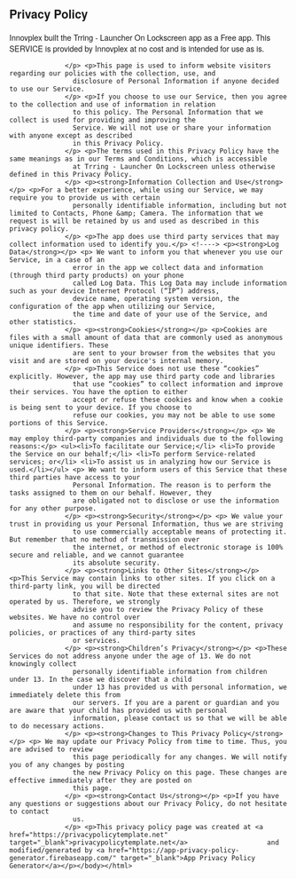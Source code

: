 <!DOCTYPE html><html> <head> <meta charset="utf-8"> <meta name="viewport" content="width=device-width"> <title>Privacy Policy</title> <style>body{font-family: "Helvetica Neue", Helvetica, Arial, sans-serif; padding:1em;}</style></head> <body><h2>Privacy Policy</h2> <p> Innovplex built the Trring - Launcher On Lockscreen app as a Free app. This SERVICE is provided by Innovplex at no cost and is intended for use as is.
                  </p> <p>This page is used to inform website visitors regarding our policies with the collection, use, and
                    disclosure of Personal Information if anyone decided to use our Service.
                  </p> <p>If you choose to use our Service, then you agree to the collection and use of information in relation
                    to this policy. The Personal Information that we collect is used for providing and improving the
                    Service. We will not use or share your information with anyone except as described
                    in this Privacy Policy.
                  </p> <p>The terms used in this Privacy Policy have the same meanings as in our Terms and Conditions, which is accessible
                    at Trring - Launcher On Lockscreen unless otherwise defined in this Privacy Policy.
                  </p> <p><strong>Information Collection and Use</strong></p> <p>For a better experience, while using our Service, we may require you to provide us with certain
                    personally identifiable information, including but not limited to Contacts, Phone &amp; Camera. The information that we request is will be retained by us and used as described in this privacy policy.
                  </p> <p>The app does use third party services that may collect information used to identify you.</p> <!----> <p><strong>Log Data</strong></p> <p> We want to inform you that whenever you use our Service, in a case of an
                    error in the app we collect data and information (through third party products) on your phone
                    called Log Data. This Log Data may include information such as your device Internet Protocol (“IP”) address,
                    device name, operating system version, the configuration of the app when utilizing our Service,
                    the time and date of your use of the Service, and other statistics.
                  </p> <p><strong>Cookies</strong></p> <p>Cookies are files with a small amount of data that are commonly used as anonymous unique identifiers. These
                    are sent to your browser from the websites that you visit and are stored on your device's internal memory.
                  </p> <p>This Service does not use these “cookies” explicitly. However, the app may use third party code and libraries
                    that use “cookies” to collect information and improve their services. You have the option to either
                    accept or refuse these cookies and know when a cookie is being sent to your device. If you choose to
                    refuse our cookies, you may not be able to use some portions of this Service.
                  </p> <p><strong>Service Providers</strong></p> <p> We may employ third-party companies and individuals due to the following reasons:</p> <ul><li>To facilitate our Service;</li> <li>To provide the Service on our behalf;</li> <li>To perform Service-related services; or</li> <li>To assist us in analyzing how our Service is used.</li></ul> <p> We want to inform users of this Service that these third parties have access to your
                    Personal Information. The reason is to perform the tasks assigned to them on our behalf. However, they
                    are obligated not to disclose or use the information for any other purpose.
                  </p> <p><strong>Security</strong></p> <p> We value your trust in providing us your Personal Information, thus we are striving
                    to use commercially acceptable means of protecting it. But remember that no method of transmission over
                    the internet, or method of electronic storage is 100% secure and reliable, and we cannot guarantee
                    its absolute security.
                  </p> <p><strong>Links to Other Sites</strong></p> <p>This Service may contain links to other sites. If you click on a third-party link, you will be directed
                    to that site. Note that these external sites are not operated by us. Therefore, we strongly
                    advise you to review the Privacy Policy of these websites. We have no control over
                    and assume no responsibility for the content, privacy policies, or practices of any third-party sites
                    or services.
                  </p> <p><strong>Children’s Privacy</strong></p> <p>These Services do not address anyone under the age of 13. We do not knowingly collect
                    personally identifiable information from children under 13. In the case we discover that a child
                    under 13 has provided us with personal information, we immediately delete this from
                    our servers. If you are a parent or guardian and you are aware that your child has provided us with personal
                    information, please contact us so that we will be able to do necessary actions.
                  </p> <p><strong>Changes to This Privacy Policy</strong></p> <p> We may update our Privacy Policy from time to time. Thus, you are advised to review
                    this page periodically for any changes. We will notify you of any changes by posting
                    the new Privacy Policy on this page. These changes are effective immediately after they are posted on
                    this page.
                  </p> <p><strong>Contact Us</strong></p> <p>If you have any questions or suggestions about our Privacy Policy, do not hesitate to contact
                    us.
                  </p> <p>This privacy policy page was created at <a href="https://privacypolicytemplate.net" target="_blank">privacypolicytemplate.net</a>                    and modified/generated by <a href="https://app-privacy-policy-generator.firebaseapp.com/" target="_blank">App Privacy Policy Generator</a></p></body></html>
